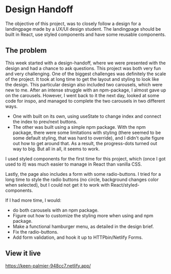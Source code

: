 # Design Handoff
The objective of this project, was to closely follow a design for a landingpage made by a UX/UI design student. The landingpage should be built in React, use styled components and have some reusable components.

## The problem
This week started with a design-handoff, where we were presented with the design and had a chance to ask questions.
This project was both very fun and very challenging. One of the biggest challenges was definitely the scale of the project. It took at long time to get the layout and styling to look like the design. This particular design also included two carousels, which were new to me. After an intense struggle with an npm-package, I almost gave up on the carousels. However, I went back to it the next day, looked at some code for inspo, and managed to complete the two carousels in two different ways. 
- One with built on its own, using useState to change index and connect the index to prev/next buttons. 
- The other was built using a simple npm package. With the npm package, there were some limitations with styling (there seemed to be some default styling, that was hard to override), and I didn't quite figure out how to get around that. As a result, the progress-dots turned out way to big. But all in all, it seems to work.

I used styled components for the first time for this project, which (once I got used to it) was much easier to manage in React than vanilla CSS.

Lastly, the page also includes a form with some radio-buttons. I tried for a long time to style the radio buttons (no circle, background changes color when selected), but I could not get it to work with React/styled-components.

If I had more time, I would:
- do both carousels with an npm package.
- Figure out how to customize the styling more when using and npm package.
- Make a functional hamburger menu, as detailed in the design brief.
- Fix the radio-buttons.
- Add form validation, and hook it up to HTTPbin/Netlify Forms.

## View it live
https://keen-palmier-948cc7.netlify.app/